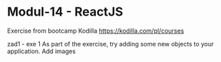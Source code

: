 # Modul-14 - ReactJS

Exercise from bootcamp Kodilla https://kodilla.com/pl/courses
 
zad1 - exe 1
As part of the exercise, try adding some new objects to your application. Add images
